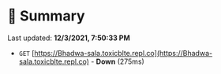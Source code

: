 # 📖 Summary
Last updated: **12/3/2021, 7:50:33 PM**

- `GET` [https://Bhadwa-sala.toxicblte.repl.co](https://Bhadwa-sala.toxicblte.repl.co) - **Down** (275ms)
